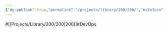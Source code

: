 ```yaml
---
{"dg-publish":true,"permalink":"/projects/library/200/200/","noteIcon":"0","created":"2024-01-31T10:10:43.192+09:00","updated":"2024-02-26T21:27:18.740+09:00"}
---
```


#[[Projects/Library/200/200\|200]]#DevOps

